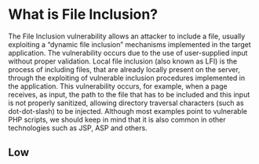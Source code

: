 # What is File Inclusion? 

The File Inclusion vulnerability allows an attacker to include a file, usually exploiting a “dynamic file inclusion” mechanisms implemented in the target application. The vulnerability occurs due to the use of user-supplied input without proper validation. Local file inclusion (also known as LFI) is the process of including files, that are already locally present on the server, through the exploiting of vulnerable inclusion procedures implemented in the application. This vulnerability occurs, for example, when a page receives, as input, the path to the file that has to be included and this input is not properly sanitized, allowing directory traversal characters (such as dot-dot-slash) to be injected. Although most examples point to vulnerable PHP scripts, we should keep in mind that it is also common in other technologies such as JSP, ASP and others.

## Low
